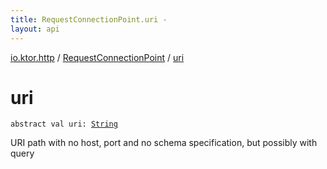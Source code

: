 ```yaml
---
title: RequestConnectionPoint.uri - 
layout: api
---
```


<div class='api-docs-breadcrumbs'><a href="../index.html">io.ktor.http</a> / <a href="index.html">RequestConnectionPoint</a> / <a href="./uri.html">uri</a></div>

# uri

<div class="signature"><code><span class="keyword">abstract</span> <span class="keyword">val </span><span class="identifier">uri</span><span class="symbol">: </span><a href="https://kotlinlang.org/api/latest/jvm/stdlib/kotlin/-string/index.html"><span class="identifier">String</span></a></code></div>

URI path with no host, port and no schema specification, but possibly with query

